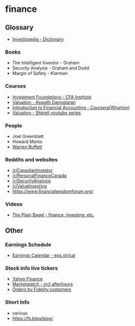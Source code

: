 # finance

## Glossary

- [Investopedia - Dictionary](https://www.investopedia.com/financial-term-dictionary-4769738)

### Books

- The Intelligent Investor - Graham
- Security Analysis - Graham and Dodd
- Margin of Safety - Klarman

### Courses

- [Investment Foundations - CFA Institute](https://www.cfainstitute.org/en/programs/investment-foundations)
- [Valuation - Aswath Damodaran](http://people.stern.nyu.edu/adamodar/New_Home_Page/webcastvalonline.htm)
- [Introduction to Financial Accounting - Coursera(Wharton)](https://www.coursera.org/learn/wharton-accounting)
- [Valuation - Shkreli youtube series](https://www.youtube.com/watch?v=VI_riscmviI&list=PLJsVF3gZDcuTxcdH5FmQRTd6MiJ29X_OQ&index=1)

### People

- Joel Greenblatt
- Howard Marks
- [Warren Buffett](https://www.berkshirehathaway.com/letters/letters.html)


### Reddits and websites

- [/r/CanadianInvestor](https://www.reddit.com/r/CanadianInvestor)
- [/r/PersonalFinanceCanada](https://www.reddit.com/r/PersonalFinanceCanada)
- [/r/SecurityAnalysis](https://www.reddit.com/r/SecurityAnalysis/)
- [/r/ValueInvesting](https://www.reddit.com/r/ValueInvesting)
- https://www.financialwisdomforum.org/

### Videos

- [The Plain Bagel - finance, investing, etc.](https://www.youtube.com/channel/UCFCEuCsyWP0YkP3CZ3Mr01Q)


## Other

### Earnings Schedule
- [Earnings Calendar - eps.sh/cal](https://www.earningswhispers.com/calendar)

### Stock info live tickers
- [Yahoo Finance](https://finance.yahoo.com/)
- [Marketwatch - incl afterhours](https://www.marketwatch.com/investing/stock/gme)
- [Orders by Fidelity customers](https://eresearch.fidelity.com/eresearch/gotoBL/fidelityTopOrders.jhtml)

### Short Info
- various
- https://fs.blog/blog/



